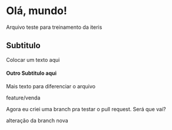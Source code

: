 # Olá, mundo!
Arquivo teste para treinamento da iteris

## Subtitulo

Colocar um texto aqui

#### Outro Subtitulo aqui

Mais texto para diferenciar o arquivo

feature/venda

Agora eu criei uma branch pra testar o pull request. Será que vai?

alteração da branch nova

